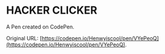 # HACKER CLICKER

A Pen created on CodePen.

Original URL: [https://codepen.io/Henwyiscool/pen/VYePeoQ](https://codepen.io/Henwyiscool/pen/VYePeoQ).

